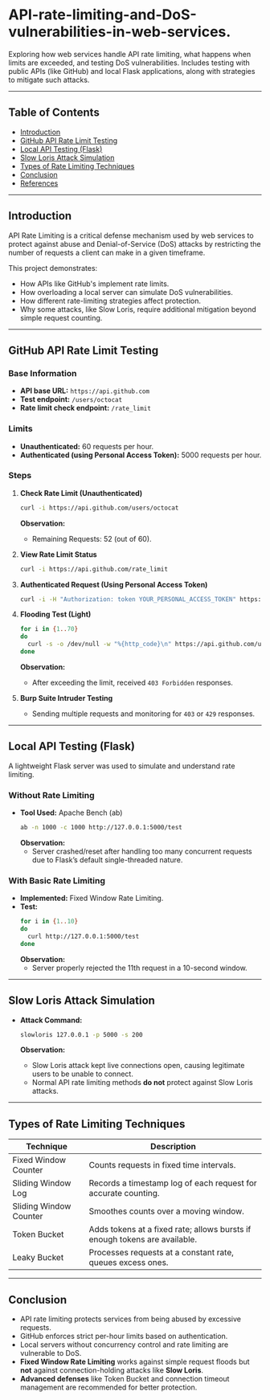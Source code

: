 # API-rate-limiting-and-DoS-vulnerabilities-in-web-services.
Exploring how web services handle API rate limiting, what happens when limits are exceeded, and testing DoS vulnerabilities. Includes testing with public APIs (like GitHub) and local Flask applications, along with strategies to mitigate such attacks.

---

## Table of Contents

- [Introduction](#introduction)
- [GitHub API Rate Limit Testing](#github-api-rate-limit-testing)
- [Local API Testing (Flask)](#local-api-testing-flask)
- [Slow Loris Attack Simulation](#slow-loris-attack-simulation)
- [Types of Rate Limiting Techniques](#types-of-rate-limiting-techniques)
- [Conclusion](#conclusion)
- [References](#references)

---

## Introduction

API Rate Limiting is a critical defense mechanism used by web services to protect against abuse and Denial-of-Service (DoS) attacks by restricting the number of requests a client can make in a given timeframe.

This project demonstrates:
- How APIs like GitHub's implement rate limits.
- How overloading a local server can simulate DoS vulnerabilities.
- How different rate-limiting strategies affect protection.
- Why some attacks, like Slow Loris, require additional mitigation beyond simple request counting.

---

## GitHub API Rate Limit Testing

### Base Information
- **API base URL:** `https://api.github.com`
- **Test endpoint:** `/users/octocat`
- **Rate limit check endpoint:** `/rate_limit`

### Limits
- **Unauthenticated:** 60 requests per hour.
- **Authenticated (using Personal Access Token):** 5000 requests per hour.

### Steps

1. **Check Rate Limit (Unauthenticated)**
    ```bash
    curl -i https://api.github.com/users/octocat
    ```
    **Observation:**  
    - Remaining Requests: 52 (out of 60).

2. **View Rate Limit Status**
    ```bash
    curl -i https://api.github.com/rate_limit
    ```

3. **Authenticated Request (Using Personal Access Token)**
    ```bash
    curl -i -H "Authorization: token YOUR_PERSONAL_ACCESS_TOKEN" https://api.github.com/user
    ```

4. **Flooding Test (Light)**
    ```bash
    for i in {1..70}
    do
      curl -s -o /dev/null -w "%{http_code}\n" https://api.github.com/users/octocat
    done
    ```

    **Observation:**  
    - After exceeding the limit, received `403 Forbidden` responses.

5. **Burp Suite Intruder Testing**
    - Sending multiple requests and monitoring for `403` or `429` responses.

---

## Local API Testing (Flask)

A lightweight Flask server was used to simulate and understand rate limiting.

### Without Rate Limiting
- **Tool Used:** Apache Bench (ab)
    ```bash
    ab -n 1000 -c 1000 http://127.0.0.1:5000/test
    ```
    **Observation:**  
    - Server crashed/reset after handling too many concurrent requests due to Flask’s default single-threaded nature.

### With Basic Rate Limiting
- **Implemented:** Fixed Window Rate Limiting.
- **Test:**
    ```bash
    for i in {1..10}
    do
      curl http://127.0.0.1:5000/test
    done
    ```
    **Observation:**  
    - Server properly rejected the 11th request in a 10-second window.

---

## Slow Loris Attack Simulation

- **Attack Command:**
    ```bash
    slowloris 127.0.0.1 -p 5000 -s 200
    ```

    **Observation:**
    - Slow Loris attack kept live connections open, causing legitimate users to be unable to connect.
    - Normal API rate limiting methods **do not** protect against Slow Loris attacks.

---

## Types of Rate Limiting Techniques

| Technique               | Description                                                             |
|--------------------------|-------------------------------------------------------------------------|
| Fixed Window Counter     | Counts requests in fixed time intervals.                               |
| Sliding Window Log       | Records a timestamp log of each request for accurate counting.         |
| Sliding Window Counter   | Smoothes counts over a moving window.                                  |
| Token Bucket             | Adds tokens at a fixed rate; allows bursts if enough tokens are available. |
| Leaky Bucket             | Processes requests at a constant rate, queues excess ones.             |

---

## Conclusion

- API rate limiting protects services from being abused by excessive requests.
- GitHub enforces strict per-hour limits based on authentication.
- Local servers without concurrency control and rate limiting are vulnerable to DoS.
- **Fixed Window Rate Limiting** works against simple request floods but **not** against connection-holding attacks like **Slow Loris**.
- **Advanced defenses** like Token Bucket and connection timeout management are recommended for better protection.
